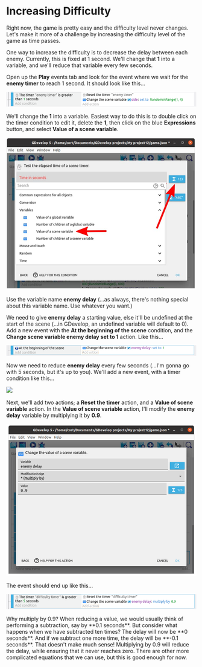 # Increasing Difficulty

Right now, the game is pretty easy and the difficulty level never changes.
Let's make it more of a challenge by increasing the difficulty level of the game as time passes.

One way to increase the difficulty is to decrease the delay between each enemy.
Currently, this is fixed at 1 second.
We'll change that **1** into a variable, and we'll reduce that variable every few seconds.

Open up the **Play** events tab and look for the event where we wait for the **enemy timer** to reach 1 second.
It should look like this...

![](images/enemyDelayEvent.png)

We'll change the **1** into a variable.
Easiest way to do this is to double click on the timer condition to edit it, delete the **1**, then click on the blue **Expressions** button, and select **Value of a scene variable**.

![](images/variableTime.jpg)

Use the variable name **enemy delay** (...as always, there's nothing special about this variable name. Use whatever you want.)

We need to give **enemy delay** a starting value, else it'll be undefined at the start of the scene (...in GDevelop, an undefined variable will default to 0).
Add a new event with the **At the beginning of the scene** condition, and the **Change scene variable enemy delay set to 1** action.
Like this...

![](images/initEnemyDelay.png)

Now we need to reduce **enemy delay** every few seconds (...I'm gonna go with 5 seconds, but it's up to you).
We'll add a new event, with a timer condition like this...

![](images/dificultyTimer.png)

Next, we'll add two actions; a **Reset the timer** action, and a **Value of scene variable** action.
In the **Value of scene variable** action, I'll modify the **enemy delay** variable by multiplying it by **0.9**.

![](images/multiplyVariable.png)

The event should end up like this...

![](images/multiplyVariableEvent.png)

<div class="think" markdown="span">
Why multiply by 0.9? When reducing a value, we would usually think of performing a subtraction, say by **0.1 seconds**.
But consider what happens when we have subtracted ten times?
The delay will now be **0 seconds**.
And if we subtract one more time, the delay will be **-0.1 seconds**. That doesn't make much sense!
Multiplying by 0.9 will reduce the delay, while ensuring that it never reaches zero.
There are other more complicated equations that we can use, but this is good enough for now.
</div>